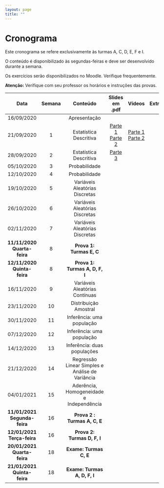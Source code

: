 ```yaml
---
layout: page
title: ""
---
```


# Cronograma

Este cronograma se refere exclusivamente às turmas A, C, D, E, F e I.

O conteúdo é disponibilizado às segundas-feiras e deve ser desenvolvido durante a semana. 

Os exercícios serão disponibilizados no Moodle. Verifique frequentemente.

**Atenção:** Verifique com seu professor os horários e instruções das provas.

| Data          | Semana  | Conteúdo | Slides em .pdf   | Vídeos  | Extras | 
|:-------------:|:-------:| :-------:| :---------------:|:-------:|:------:|
| 16/09/2020    |         | Apresentação              |        
| 21/09/2020    |   1     | Estatística Descritiva    | [Parte 1](http://me414-unicamp.github.io/aulas/slides/parte01/parte01.pdf) [Parte 2](http://me414-unicamp.github.io/aulas/slides/parte02/parte02.pdf) | [Parte 1](https://drive.google.com/drive/folders/1YhZjqt_9QJbr81BNh7N0GREb2RxBUMOE?usp=sharing) [Parte 2](https://drive.google.com/drive/folders/1YlTJt_MdPiqoV9vDIfXTxpv0KIAL1Xqk?usp=sharing)
| 28/09/2020    |   2     | Estatística Descritiva    |  [Parte 3](http://me414-unicamp.github.io/aulas/slides/parte03/parte03.pdf) <!-- [Parte 4](http://me414-unicamp.github.io/aulas/slides/parte04/parte04.pdf) -->  |  
| 05/10/2020    |   3     | Probabilidade             | <!-- [Parte 5](http://me414-unicamp.github.io/aulas/slides/parte05/parte05.pdf) [Parte 6](http://me414-unicamp.github.io/aulas/slides/parte06/parte06.pdf) -->  |   <!-- [Vídeo 5](https://drive.google.com/drive/folders/1RnD9YZq1hioXV_Fzl2OqoUpm4tjkpFFo?usp=sharing) Vídeo 6 --> 
| 12/10/2020    |   4     | Probabilidade             | <!-- [Parte 7](http://me414-unicamp.github.io/aulas/slides/parte07/parte07.pdf) [Parte 8](http://me414-unicamp.github.io/aulas/slides/parte08/parte08.pdf) -->  | 
| 19/10/2020    |   5     | Variáveis Aleatórias Discretas   | <!-- [Parte 9](http://me414-unicamp.github.io/aulas/slides/parte09/parte09.pdf) -->  |  
| 26/10/2020    |   6     | Variáveis Aleatórias Discretas   | <!-- [Parte 10](http://me414-unicamp.github.io/aulas/slides/parte10/parte10.pdf) --> |  
| 02/11/2020    |   7     | Variáveis Aleatórias Discretas   | <!-- [Parte 11](http://me414-unicamp.github.io/aulas/slides/parte11/parte11.pdf) --> | 
| **11/11/2020 Quarta-feira**   |   8     |  **Prova 1: Turmas E, C**       |   
| **12/11/2020 Quinta-feira**   |   8     |  **Prova 1: Turmas A, D, F, I** |      
| 16/11/2020    |   9     | Variáveis Aleatórias Contínuas    | <!-- [Parte 12](http://me414-unicamp.github.io/aulas/slides/parte12/parte12.pdf) [Parte 13](http://me414-unicamp.github.io/aulas/slides/parte13/parte13.pdf) -->  |   
| 23/11/2020    |   10    | Distribuição Amostral     |  <!-- [Parte 14](http://me414-unicamp.github.io/aulas/slides/parte14/parte14.pdf) --> | <!--[Vídeos 14](https://drive.google.com/drive/folders/1r5CXL-KnQ0aIkfprFl1IsJtqs-8zh7EC?usp=sharing) --> 
| 30/11/2020    |   11    | Inferência: uma população     | <!-- [Parte 15](http://me414-unicamp.github.io/aulas/slides/parte15/parte15.pdf) [Parte 16](http://me414-unicamp.github.io/aulas/slides/parte16/parte16.pdf) -->  | <!-- [Vídeo 15](https://drive.google.com/drive/folders/1ScJQjeT8n0SQGT1Spq8czCQfzv5J8VQx?usp=sharing) Vídeo 16 --> 
| 07/12/2020    |   12    | Inferência: uma população    |  <!-- [Parte 17](http://me414-unicamp.github.io/aulas/slides/parte17/parte17.pdf) [Parte 18](http://me414-unicamp.github.io/aulas/slides/parte18/parte18.pdf) -->    | 
| 14/12/2020    |   13    | Inferência: duas populações     | <!-- [Parte 19](http://me414-unicamp.github.io/aulas/slides/parte19/parte19.pdf) [Parte 20](http://me414-unicamp.github.io/aulas/slides/parte20/parte20.pdf) -->  |   
| 21/12/2020    |   14    | Regressão Linear Simples e Análise de Variância | <!-- [Parte 23](http://me414-unicamp.github.io/aulas/slides/parte23/parte23.pdf) [Parte 24](http://me414-unicamp.github.io/aulas/slides/parte24/parte24.pdf)  --> |   
| 04/01/2021    |   15    | Aderência, Homogeneidade e Independência  | <!-- [Parte 21](http://me414-unicamp.github.io/aulas/slides/parte21/parte21.pdf) [Parte 22](http://me414-unicamp.github.io/aulas/slides/parte22/parte22.pdf) --> | 
| **11/01/2021 Segunda-feira**  |   16     | **Prova 2 : Turmas A, C, E**  |   
| **12/01/2021 Terça-feira**    |   16     | **Prova 2: Turmas D, F, I**   |     
| **20/01/2021 Quarta-feira**   |   18     | **Exame: Turmas C, E**        |
| **21/01/2021 Quinta-feira**   |   18     | **Exame: Turmas A, D, F, I**  |
